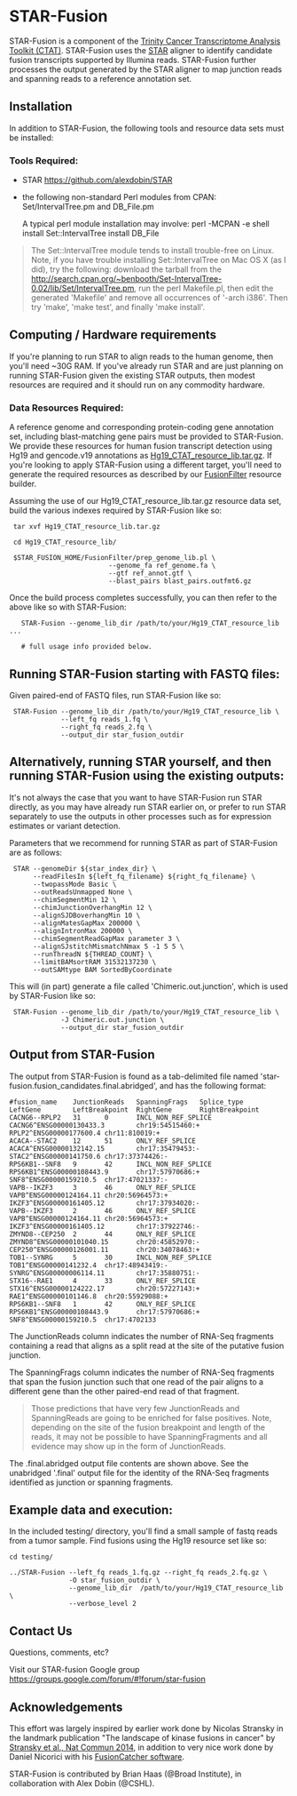 # STAR-Fusion 

STAR-Fusion is a component of the [Trinity Cancer Transcriptome Analysis Toolkit (CTAT)](https://github.com/NCIP/Trinity_CTAT/wiki). STAR-Fusion uses the [STAR](https://github.com/alexdobin/STAR) aligner to identify candidate fusion transcripts supported by Illumina reads.  STAR-Fusion further processes the output generated by the STAR aligner to map junction reads and spanning reads to a reference annotation set.


## Installation

In addition to STAR-Fusion, the following tools and resource data sets must be installed:

### Tools Required:

*  STAR <https://github.com/alexdobin/STAR>
*  the following non-standard Perl modules from CPAN: Set/IntervalTree.pm and DB_File.pm
  
    A typical perl module installation may involve:
    perl -MCPAN -e shell
      install Set::IntervalTree
      install DB_File
 	
>The Set::IntervalTree module tends to install trouble-free on Linux.  Note, if you have trouble installing Set::IntervalTree on Mac OS X (as I did), try the following:  download the tarball from the http://search.cpan.org/~benbooth/Set-IntervalTree-0.02/lib/Set/IntervalTree.pm, run the perl Makefile.pl, then edit the generated 'Makefile' and remove all occurrences of '-arch i386'. Then try 'make', 'make test', and finally 'make install'.

## Computing / Hardware requirements

If you're planning to run STAR to align reads to the human genome, then you'll need ~30G RAM.   If you've already run STAR and are just planning on running STAR-Fusion given the existing STAR outputs, then modest resources are required and it should run on any commodity hardware.


### Data Resources Required:

A reference genome and corresponding protein-coding gene annotation set, including blast-matching gene pairs must be provided to STAR-Fusion.  We provide these resources for human fusion transcript detection using Hg19 and gencode.v19 annotations as [Hg19_CTAT_resource_lib.tar.gz](https://data.broadinstitute.org/Trinity/CTAT_RESOURCE_LIB/Hg19_CTAT_resource_lib.tar.gz).  If you're looking to apply STAR-Fusion using a different target, you'll need to generate the required resources as described by our [FusionFilter](http://FusionFilter.github.io) resource builder.

Assuming the use of our Hg19_CTAT_resource_lib.tar.gz resource data set, build the various indexes required by STAR-Fusion like so:

     tar xvf Hg19_CTAT_resource_lib.tar.gz

     cd Hg19_CTAT_resource_lib/

     $STAR_FUSION_HOME/FusionFilter/prep_genome_lib.pl \
                             --genome_fa ref_genome.fa \
                             --gtf ref_annot.gtf \
                             --blast_pairs blast_pairs.outfmt6.gz


Once the build process completes successfully, you can then refer to the above like so with STAR-Fusion:

       STAR-Fusion --genome_lib_dir /path/to/your/Hg19_CTAT_resource_lib   ...

       # full usage info provided below.



## Running STAR-Fusion starting with FASTQ files:

Given paired-end of FASTQ files, run STAR-Fusion like so:

     STAR-Fusion --genome_lib_dir /path/to/your/Hg19_CTAT_resource_lib \
                 --left_fq reads_1.fq \
                 --right_fq reads_2.fq \
                 --output_dir star_fusion_outdir
                 

## Alternatively, running STAR yourself, and then running STAR-Fusion using the existing outputs:

It's not always the case that you want to have STAR-Fusion run STAR directly, as you may have already run STAR earlier on, or prefer to run STAR separately to use the outputs in other processes such as for expression estimates or variant detection.

Parameters that we recommend for running STAR as part of STAR-Fusion are as follows:

     STAR --genomeDir ${star_index_dir} \                                                                                     
          --readFilesIn ${left_fq_filename} ${right_fq_filename} \                                                                      
          --twopassMode Basic \                                                                                                      
          --outReadsUnmapped None \                                                                                                  
          --chimSegmentMin 12 \                                                                                                    
          --chimJunctionOverhangMin 12 \                                                                                           
          --alignSJDBoverhangMin 10 \                                                                                              
          --alignMatesGapMax 200000 \                                                                                             
          --alignIntronMax 200000 \                                                                                                
          --chimSegmentReadGapMax parameter 3 \                                                                                    
          --alignSJstitchMismatchNmax 5 -1 5 5 \
          --runThreadN ${THREAD_COUNT} \                                                                                                           
          --limitBAMsortRAM 31532137230 \                                                                                           
          --outSAMtype BAM SortedByCoordinate 

This will (in part) generate a file called 'Chimeric.out.junction', which is used by STAR-Fusion like so:

     STAR-Fusion --genome_lib_dir /path/to/your/Hg19_CTAT_resource_lib \
                 -J Chimeric.out.junction \
                 --output_dir star_fusion_outdir


## Output from STAR-Fusion

The output from STAR-Fusion is found as a tab-delimited file named 'star-fusion.fusion_candidates.final.abridged', and has the following format:

```
#fusion_name    JunctionReads   SpanningFrags   Splice_type     LeftGene        LeftBreakpoint  RightGene       RightBreakpoint
CACNG6--RPLP2   31      0       INCL_NON_REF_SPLICE     CACNG6^ENSG00000130433.3        chr19:54515460:+        RPLP2^ENSG00000177600.4 chr11:810019:+  
ACACA--STAC2    12      51      ONLY_REF_SPLICE ACACA^ENSG00000132142.15        chr17:35479453:-        STAC2^ENSG00000141750.6 chr17:37374426:-        
RPS6KB1--SNF8   9       42      INCL_NON_REF_SPLICE     RPS6KB1^ENSG00000108443.9       chr17:57970686:+        SNF8^ENSG00000159210.5  chr17:47021337:-        
VAPB--IKZF3     3       46      ONLY_REF_SPLICE VAPB^ENSG00000124164.11 chr20:56964573:+        IKZF3^ENSG00000161405.12        chr17:37934020:-        
VAPB--IKZF3     2       46      ONLY_REF_SPLICE VAPB^ENSG00000124164.11 chr20:56964573:+        IKZF3^ENSG00000161405.12        chr17:37922746:-        
ZMYND8--CEP250  2       44      ONLY_REF_SPLICE ZMYND8^ENSG00000101040.15       chr20:45852970:-        CEP250^ENSG00000126001.11       chr20:34078463:+        
TOB1--SYNRG     5       30      INCL_NON_REF_SPLICE     TOB1^ENSG00000141232.4  chr17:48943419:-        SYNRG^ENSG00000006114.11        chr17:35880751:-        
STX16--RAE1     4       33      ONLY_REF_SPLICE STX16^ENSG00000124222.17        chr20:57227143:+        RAE1^ENSG00000101146.8  chr20:55929088:+        
RPS6KB1--SNF8   1       42      ONLY_REF_SPLICE RPS6KB1^ENSG00000108443.9       chr17:57970686:+        SNF8^ENSG00000159210.5  chr17:4702133
```

The JunctionReads column indicates the number of RNA-Seq fragments containing a read that aligns as a split read at the site of the putative fusion junction.   

The SpanningFrags column indicates the number of RNA-Seq fragments that span the fusion junction such that one read of the pair aligns to a different gene than the other paired-end read of that fragment.

>Those predictions that have very few JunctionReads and SpanningReads are going to be enriched for false positives. Note, depending on the site of the fusion breakpoint and length of the reads, it may not be possible to have SpanningFragments and all evidence may show up in the form of JunctionReads.

The .final.abridged output file contents are shown above. See the unabridged '.final' output file for the identity of the RNA-Seq fragments identified as junction or spanning fragments.



## Example data and execution:

In the included testing/ directory, you'll find a small sample of fastq reads from a tumor sample.  Find fusions using the Hg19 resource set like so:

    cd testing/
     
    ../STAR-Fusion --left_fq reads_1.fq.gz --right_fq reads_2.fq.gz \
                   -O star_fusion_outdir \
                   --genome_lib_dir  /path/to/your/Hg19_CTAT_resource_lib \
                   --verbose_level 2  


## Contact Us

Questions, comments, etc?

Visit our STAR-fusion Google group <https://groups.google.com/forum/#!forum/star-fusion>

## Acknowledgements

This effort was largely inspired by earlier work done by Nicolas Stransky in the landmark publication "The landscape of kinase fusions in cancer" by [Stransky et al., Nat Commun 2014](http://www.ncbi.nlm.nih.gov/pmc/articles/PMC4175590/), in addition to very nice work done by Daniel Nicorici with his [FusionCatcher software](http://biorxiv.org/content/early/2014/11/19/011650).

STAR-Fusion is contributed by Brian Haas (@Broad Institute), in collaboration with Alex Dobin (@CSHL).

